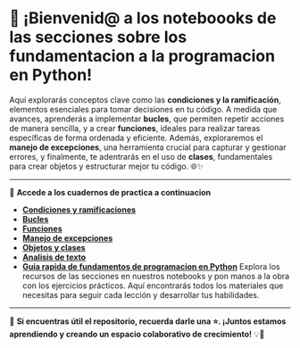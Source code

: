 # 🚀 ¡Bienvenid@ a los noteboooks de las secciones sobre los fundamentacion a la programacion en Python!

Aquí explorarás conceptos clave como las **condiciones y la ramificación**, elementos esenciales para tomar decisiones en tu código. A medida que avances, aprenderás a implementar **bucles**, que permiten repetir acciones de manera sencilla, y a crear **funciones**, ideales para realizar tareas específicas de forma ordenada y eficiente. Además, exploraremos el **manejo de excepciones**, una herramienta crucial para capturar y gestionar errores, y finalmente, te adentrarás en el uso de **clases**, fundamentales para crear objetos y estructurar mejor tu código. 🌐✨

---

🔗 **Accede a los cuadernos de practica a continuacion**
- **[Condiciones y ramificaciones](https://colab.research.google.com/drive/1ujEbjuWJyQJ97pp2zJUljQjOYPqjtLok?usp=sharing)**
- **[Bucles](https://colab.research.google.com/drive/1NvjrRmykSxqG79QlNk08oackscrCoJe4?usp=sharing)**
- **[Funciones](https://colab.research.google.com/drive/1Z92_JmvdIJpcllEI2ta-yCuDbSwFr0e-?usp=sharing)**
- **[Manejo de excepciones](#)**
- **[Objetos y clases](#)**
- **[Analisis de texto](#)**
- **[Guia rapida de fundamentos de programacion en Python](#)**
Explora los recursos de las secciones en nuestros notebooks y pon manos a la obra con los ejercicios prácticos. Aquí encontrarás todos los materiales que necesitas para seguir cada lección y desarrollar tus habilidades. 

---

🌟 **Si encuentras útil el repositorio, recuerda darle una ⭐. ¡Juntos estamos aprendiendo y creando un espacio colaborativo de crecimiento!** 💡🤝
